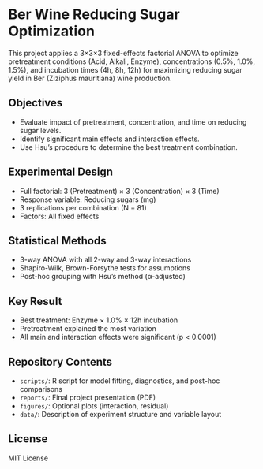 # Ber Wine Reducing Sugar Optimization

This project applies a 3×3×3 fixed-effects factorial ANOVA to optimize pretreatment conditions (Acid, Alkali, Enzyme), concentrations (0.5%, 1.0%, 1.5%), and incubation times (4h, 8h, 12h) for maximizing reducing sugar yield in Ber (Ziziphus mauritiana) wine production.

## Objectives

- Evaluate impact of pretreatment, concentration, and time on reducing sugar levels.
- Identify significant main effects and interaction effects.
- Use Hsu’s procedure to determine the best treatment combination.

## Experimental Design

- Full factorial: 3 (Pretreatment) × 3 (Concentration) × 3 (Time)
- Response variable: Reducing sugars (mg)
- 3 replications per combination (N = 81)
- Factors: All fixed effects

## Statistical Methods

- 3-way ANOVA with all 2-way and 3-way interactions
- Shapiro-Wilk, Brown-Forsythe tests for assumptions
- Post-hoc grouping with Hsu’s method (α-adjusted)

## Key Result

- Best treatment: Enzyme × 1.0% × 12h incubation
- Pretreatment explained the most variation
- All main and interaction effects were significant (p < 0.0001)

## Repository Contents

- `scripts/`: R script for model fitting, diagnostics, and post-hoc comparisons
- `reports/`: Final project presentation (PDF)
- `figures/`: Optional plots (interaction, residual)
- `data/`: Description of experiment structure and variable layout

## License

MIT License
